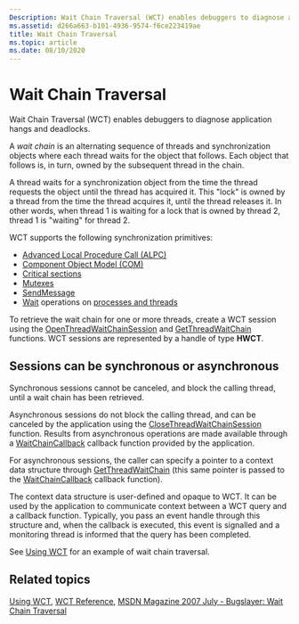 ```yaml
---
Description: Wait Chain Traversal (WCT) enables debuggers to diagnose application hangs and deadlocks.
ms.assetid: d266a663-b101-4936-9574-f6ce223419ae
title: Wait Chain Traversal
ms.topic: article
ms.date: 08/10/2020
---
```


# Wait Chain Traversal

Wait Chain Traversal (WCT) enables debuggers to diagnose application hangs and deadlocks.

A *wait chain* is an alternating sequence of threads and synchronization objects where each thread waits for the object that follows. Each object that follows is, in turn, owned by the subsequent thread in the chain.

A thread waits for a synchronization object from the time the thread requests the object until the thread has acquired it. This "lock" is owned by a thread from the time the thread acquires it, until the thread releases it. In other words, when thread 1 is waiting for a lock that is owned by thread 2, thread 1 is "waiting" for thread 2.

WCT supports the following synchronization primitives:

- [Advanced Local Procedure Call (ALPC)](../etw/alpc.md)
- [Component Object Model (COM)](../com/the-component-object-model.md)
- [Critical sections](../sync/critical-section-objects.md)
- [Mutexes](../sync/mutex-objects.md)
- [SendMessage](/windows/win32/api/winuser/nf-winuser-sendmessage)
- [Wait](../sync/wait-functions.md) operations on [processes and threads](../procthread/processes-and-threads.md)

To retrieve the wait chain for one or more threads, create a WCT session using the [OpenThreadWaitChainSession](/windows/desktop/api/Wct/nf-wct-openthreadwaitchainsession) and [GetThreadWaitChain](/windows/desktop/api/Wct/nf-wct-getthreadwaitchain) functions. WCT sessions are represented by a handle of type **HWCT**.

## Sessions can be synchronous or asynchronous

Synchronous sessions cannot be canceled, and block the calling thread, until a wait chain has been retrieved.

Asynchronous sessions do not block the calling thread, and can be canceled by the application using the [CloseThreadWaitChainSession](/windows/desktop/api/Wct/nf-wct-closethreadwaitchainsession) function. Results from asynchronous operations are made available through a [WaitChainCallback](/windows/win32/api/wct/nc-wct-pwaitchaincallback) callback function provided by the application.

For asynchronous sessions, the caller can specify a pointer to a context data structure through [GetThreadWaitChain](/windows/desktop/api/Wct/nf-wct-getthreadwaitchain) (this same pointer is passed to the [WaitChainCallback](/windows/win32/api/wct/nc-wct-pwaitchaincallback) callback function).

The context data structure is user-defined and opaque to WCT. It can be used by the application to communicate context between a WCT query and a callback function. Typically, you pass an event handle through this structure and, when the callback is executed, this event is signalled and a monitoring thread is informed that the query has been completed.

See [Using WCT](using-wct.md) for an example of wait chain traversal.

## Related topics

[Using WCT](using-wct.md), [WCT Reference](wct-reference.md), [MSDN Magazine 2007 July - Bugslayer: Wait Chain Traversal](/archive/msdn-magazine/2007/july/bugslayer-wait-chain-traversal)